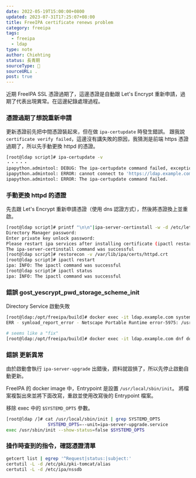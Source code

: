```yaml
---
date: 2022-05-19T15:00:00+0800
updated: 2023-07-31T17:25:07+08:00
title: FreeIPA certificate renews problem
category: freeipa
tags:
  - freeipa
  - ldap
type: note
author: Chiehting
status: 長青期
sourceType: 📰️
sourceURL: .
post: true
---
```


近期 FreeIPA SSL 憑證過期了，這邊憑證是自動跟 Let's Encrypt 重新申請，過期了代表出現異常。在這邊紀錄處理過程。

<!--more-->

### 憑證過期了想說重新申請

更新憑證前先把中間憑證裝起來，但在做 `ipa-certupdate` 時發生錯誤。
跟我說 `certificate verify failed`，這邊沒有講失敗的原因，我猜測是前端 https 憑證過期了，所以先手動更換 httpd 的憑證。

```bash
[root@ldap script]# ipa-certupdate -v
・・・・・
ipapython.admintool: DEBUG: The ipa-certupdate command failed, exception: NetworkError: cannot connect to 'https://ldap.example.com/ipa/json': [SSL: CERTIFICATE_VERIFY_FAILED] certificate verify failed (_ssl.c:897)
ipapython.admintool: ERROR: cannot connect to 'https://ldap.example.com/ipa/json': [SSL: CERTIFICATE_VERIFY_FAILED] certificate verify failed (_ssl.c:897)
ipapython.admintool: ERROR: The ipa-certupdate command failed.
```

### 手動更換 httpd 的憑證

先去跟 Let's Encrypt 重新申請憑證（使用 dns 認證方式），然後將憑證換上並重啟。

```bash
[root@ldap script]# printf "\n\n"|ipa-server-certinstall -w -d /etc/letsencrypt/live/${IPA_SERVER_HOSTNAME}/privkey.pem /etc/letsencrypt/live/${IPA_SERVER_HOSTNAME}/cert.pem
Directory Manager password:
Enter private key unlock password:
Please restart ipa services after installing certificate (ipactl restart)
The ipa-server-certinstall command was successful
[root@ldap script]# restorecon -v /var/lib/ipa/certs/httpd.crt
[root@ldap script]# ipactl restart
ipa: INFO: The ipactl command was successful
[root@ldap script]# ipactl status
ipa: INFO: The ipactl command was successful
```

### 錯誤 gost_yescrypt_pwd_storage_scheme_init

Directory Service 啟動失敗

```bash
[root@ldap:/opt/freeipa/build]# docker exec -it ldap.example.com systemctl status dirsrv@HEARTS-TW.service
ERR - symload_report_error - Netscape Portable Runtime error-5975: /usr/lib64/dirsrv/plugins/libpwdstorage-plugin.so: undefined symbol: gost_yescrypt_pwd_storage_scheme_init
```

```bash
# seems like a "fix"
[root@ldap:/opt/freeipa/build]# docker exec -it ldap.example.com dnf downgrade 389-ds-base*

```

### 錯誤 更新異常

由於啟動會執行 `ipa-server-upgrade` 出錯後，資料就毀損了，所以先停止啟動自動更新。

FreeIPA 的 docker image 中，Entrypoint 是設置 `/usr/local/sbin/init`。
將檔案複製出來並將下面改寫，重啟並使用改寫後的 Entrypoint 檔案。

移除 exec 中的 `$SYSTEMD_OPTS` 參數。

```bash
[root@ldap /]# cat /usr/local/sbin/init | grep SYSTEMD_OPTS
                SYSTEMD_OPTS=--unit=ipa-server-upgrade.service
exec /usr/sbin/init --show-status=false $SYSTEMD_OPTS
```

### 操作時查到的指令，確認憑證清單

```bash
getcert list | egrep '^Request|status:|subject:'
certutil -L -d /etc/pki/pki-tomcat/alias
certutil -L -d /etc/ipa/nssdb
```
